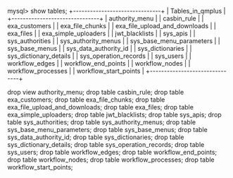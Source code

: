mysql> show tables;
+-------------------------------+
| Tables_in_qmplus              |
+-------------------------------+
| authority_menu                |
| casbin_rule                   |
| exa_customers                 |
| exa_file_chunks               |
| exa_file_upload_and_downloads |
| exa_files                     |
| exa_simple_uploaders          |
| jwt_blacklists                |
| sys_apis                      |
| sys_authorities               |
| sys_authority_menus           |
| sys_base_menu_parameters      |
| sys_base_menus                |
| sys_data_authority_id         |
| sys_dictionaries              |
| sys_dictionary_details        |
| sys_operation_records         |
| sys_users                     |
| workflow_edges                |
| workflow_end_points           |
| workflow_nodes                |
| workflow_processes            |
| workflow_start_points         |
+-------------------------------+


drop view authority_menu;
drop table casbin_rule;
drop table exa_customers;
drop table  exa_file_chunks;
drop table exa_file_upload_and_downloads;
drop table exa_files;
drop table exa_simple_uploaders;
drop table jwt_blacklists;
drop table sys_apis;
drop table sys_authorities;
drop table sys_authority_menus;
drop table sys_base_menu_parameters;
drop table sys_base_menus;
drop table sys_data_authority_id;
drop table sys_dictionaries;
drop table sys_dictionary_details;
drop table sys_operation_records;
drop table sys_users;
drop table workflow_edges;
drop table workflow_end_points;
drop table workflow_nodes;
drop table workflow_processes;
drop table workflow_start_points;


